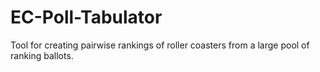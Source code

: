 # EC-Poll-Tabulator
Tool for creating pairwise rankings of roller coasters from a large pool of ranking ballots.
